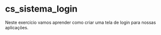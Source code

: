 # cs_sistema_login
Neste exercício vamos aprender como criar uma tela de login para nossas aplicações.
